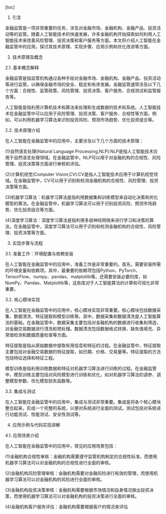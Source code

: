
[toc]                    
                
                
1. 引言

金融监管是一项非常重要的任务，涉及对金融市场、金融机构、金融产品、投资活动等的监管。随着人工智能技术的快速发展，许多金融机构开始探索如何利用人工智能技术来改善风险管理、投资决策和客户服务等方面。本文将介绍人工智能在金融监管中的应用，探讨其技术原理、实现步骤、应用示例和优化改进等方面。

2. 技术原理及概念

2.1. 基本概念解释

金融监管是指监管机构通过各种手段对金融市场、金融机构、金融产品、投资活动等进行监管，以确保金融市场的安全、稳定和有序发展。金融监管通常涉及以下几个方面：合规性、监管政策、风险管理、投资决策、客户服务、合规测试和监管报告等。

人工智能是指利用计算机技术和算法来处理和生成数据的技术和系统。人工智能技术在金融监管中可以应用于风险管理、投资决策、客户服务、合规性等方面。例如，可以利用机器学习算法来识别投资风险、预测市场趋势、优化投资组合等。

2.2. 技术原理介绍

在人工智能在金融监管中的应用中，主要涉及以下几个方面的技术原理：

(1)自然语言处理(Natural Language Processing,NLP):NLP是指人工智能技术应用于自然语言处理领域。在金融监管中，NLP可以用于对金融机构的合规性、风险管理、投资决策等方面进行审核和评估。

(2)计算机视觉(Computer Vision,CV):CV是指人工智能技术应用于计算机视觉领域。在金融监管中，CV可以用于识别和检测金融机构的合规性、风险管理、投资决策等方面。

(3)机器学习算法：机器学习算法是指利用数据集和训练模型来自动化决策和优化模型的算法。在金融监管中，机器学习算法可以用于识别投资风险、预测市场趋势、优化投资组合等方面。

(4)深度学习算法：深度学习算法是指利用多层神经网络来进行学习和决策的算法。在金融监管中，深度学习算法可以用于识别和检测金融机构的合规性、风险管理、投资决策等方面。

3. 实现步骤与流程

3.1. 准备工作：环境配置与依赖安装

在人工智能在金融监管中的应用中，准备工作是非常重要的。首先，需要安装所需的环境变量和依赖项。其中，最重要的依赖项包括Python、PyTorch、TensorFlow、numpy、pandas、matplotlib等。还需要安装必要的库，如NumPy、Pandas、Matplotlib等，这些库对于人工智能算法的计算和可视化非常重要。

3.2. 核心模块实现

在人工智能在金融监管中的应用中，核心模块实现非常重要。核心模块包括数据采集、数据清洗、特征提取和模型训练等。其中，数据采集和数据清洗是人工智能算法的基础。在金融监管中，数据采集主要包括对金融机构的数据进行收集和筛选，对金融交易数据进行清洗和预处理。数据清洗包括数据格式转换、缺失值填充、异常值检测和数据质量检查等方面。

特征提取是指从原始数据中提取有用信息和特征的过程。在金融监管中，特征提取主要包括对金融交易数据的特征提取，如日期、价格、交易量等。特征提取的方法包括特征选择和特征工程。

模型训练是指利用训练数据和特征对机器学习算法进行训练的过程。在金融监管中，模型训练主要包括对风险模型进行训练和优化，如对机器学习算法的调参、调整模型参数、优化模型损失函数等。

3.3. 集成与测试

在人工智能在金融监管中的应用中，集成与测试非常重要。集成是将各个核心模块整合起来，形成一个完整的系统，以便对系统进行全面的测试。测试包括对系统进行功能测试、性能测试、安全性测试等。

4. 应用示例与代码实现讲解

4.1. 应用场景介绍

在人工智能在金融监管中的应用中，常见的应用场景包括：

(1)金融机构合规性审核：金融机构需要遵守监管机构制定的合规性标准，而使用机器学习算法可以对金融机构的合规性进行全面的审核。

(2)金融机构风险管理审核：金融机构需要对金融风险进行有效的管理，而使用机器学习算法可以对金融机构的风险进行全面的审核。

(3)金融机构投资决策审核：金融机构需要根据市场情况和自身情况做出投资决策，而使用机器学习算法可以对金融机构的投资决策进行全面的审核。

(4)金融机构客户服务评估：金融机构需要根据客户的情况来评估


